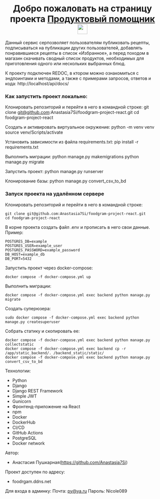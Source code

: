<h1 align="center">Добро пожаловать на страницу проекта <a href="foodrgam.ddns.net" target="_blank">Продуктовый помощник</a> 
<img src="https://github.com/blackcater/blackcater/raw/main/images/Hi.gif" height="32"/></h1>

Данный сервис серпозволяет пользователям публиковать рецепты, подписываться на публикации других пользователей, добавлять понравившиеся рецепты в список «Избранное», а перед походом в магазин скачивать сводный список продуктов, необходимых для приготовления одного или нескольких выбранных блюд.

К проекту подключен REDOC, в ктором можно ознакомиться с  эндпоинтами и методами, а также с примерами запросов, ответов и кода: http://localhost/api/docs/

### Как запустить проект локально:

Клонировать репозиторий и перейти в него в командной строке:
git clone git@github.com:Anastasia7Si/foodgram-project-react.git
cd foodgram-project-react 

Cоздать и активировать виртуальное окружение:
python -m venv venv
source venv/Scripts/activate

Установить зависимости из файла requirements.txt:
pip install -r requirements.txt

Выполнить миграции:
python manage.py makemigrations
python manage.py migrate

Запустить проект:
python manage.py runserver

Клонирование базы:
python manage.py convert_csv_to_bd

### Запуск проекта на удалённом сервере
Клонировать репозиторий и перейти в него в командной строке:
```
git clone git@github.com:Anastasia7Si/foodgram-project-react.git
cd foodgram-project-react 
```
В корне проекта создать файл .env и прописать в него свои данные.
Пример:
```
POSTGRES_DB=example
POSTGRES_USER=example_user
POSTGRES_PASSWORD=example_password
DB_HOST=example_db
DB_PORT=5432
```
Запустить проект через docker-compose:
```
docker compose -f docker-compose.yml up
```
Выполнить миграции:
```
docker compose -f docker-compose.yml exec backend python manage.py migrate
```
Создать суперюзера:
```
sudo docker compose -f docker-compose.yml exec backend python manage.py createsuperuser
```
Собрать статику и скопировать ее:
```
docker compose -f docker-compose.yml exec backend python manage.py collectstatic
docker compose -f docker-compose.yml exec backend cp -r /app/static_backend/. /backend_static/static/
docker compose -f docker-compose.yml exec backend python manage.py convert_csv_to_bd
```
Технологии:
- Python
- Django
- Django REST Framework
- Simple JWT
- Gunicorn 
- Фронтенд-приложение на React 
- npm
- Docker
- DockerHub
- CI/CD
- GitHub Actions
- PostgreSQL
- Docker network


Автор:

- Анастасия Пушкарная(https://github.com/Anastasia7Si)

Проект доступен по адресу:
- foodrgam.ddns.net

Для входа в админку:
Почта: py@ya.ru
Пароль: Nicole089